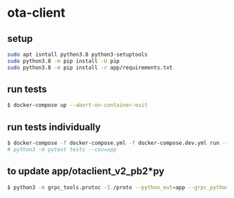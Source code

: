 # ota-client

## setup

```bash
sudo apt isntall python3.8 python3-setuptools
sudo python3.8 -m pip install -U pip
sudo python3.8 -m pip install -r app/requirements.txt
```

## run tests

```bash
$ docker-compose up --abort-on-container-exit
```

## run tests individually

```bash
$ docker-compose -f docker-compose.yml -f docker-compose.dev.yml run --rm client
# python3 -m pytest tests --cov=app
```

## to update app/otaclient_v2_pb2\*py

```bash
$ python3 -m grpc_tools.protoc -I./proto --python_out=app --grpc_python_out=app ./proto/otaclient_v2.proto
```
